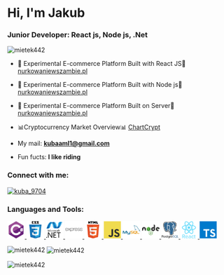 <h1>Hi, I'm Jakub</h1>
<h3>Junior Developer: React js, Node js, .Net</h3>

<p align="left"> <img src="https://komarev.com/ghpvc/?username=mietek442&label=Profile%20views&color=0e75b6&style=flat" alt="mietek442" /> </p>

- 🛒 Experimental E-commerce Platform Built with React JS🛒 [nurkowaniewszambie.pl](https://github.com/mietek442/nurkowaniewszambie)

- 🛒 Experimental E-commerce Platform Built with Node js🛒 [nurkowaniewszambie.pl](https://github.com/mietek442/NodeshopPublic)

- 🛒 Experimental E-commerce Platform Built on Server🛒 [nurkowaniewszambie.pl](https://nurkowaniewszambie.pl/)

- 📊Cryptocurrency Market Overview📊 [ChartCrypt](https://github.com/mietek442/ChartCrypt/)

- My mail: **kubaaml1@gmail.com**

- Fun fucts: **I like riding**

<h3 align="left">Connect with me:</h3>
<p align="left">
<a href="https://discord.gg/kuba_9704" target="blank"><img align="center" src="https://raw.githubusercontent.com/rahuldkjain/github-profile-readme-generator/master/src/images/icons/Social/discord.svg" alt="kuba_9704" height="30" width="40" /></a>
</p>

<h3 align="left">Languages and Tools:</h3>
<p align="left"> <a href="https://www.w3schools.com/cs/" target="_blank" rel="noreferrer"> <img src="https://raw.githubusercontent.com/devicons/devicon/master/icons/csharp/csharp-original.svg" alt="csharp" width="40" height="40"/> </a> <a href="https://www.w3schools.com/css/" target="_blank" rel="noreferrer"> <img src="https://raw.githubusercontent.com/devicons/devicon/master/icons/css3/css3-original-wordmark.svg" alt="css3" width="40" height="40"/> </a> <a href="https://dotnet.microsoft.com/" target="_blank" rel="noreferrer"> <img src="https://raw.githubusercontent.com/devicons/devicon/master/icons/dot-net/dot-net-original-wordmark.svg" alt="dotnet" width="40" height="40"/> </a> <a href="https://expressjs.com" target="_blank" rel="noreferrer"> <img src="https://raw.githubusercontent.com/devicons/devicon/master/icons/express/express-original-wordmark.svg" alt="express" width="40" height="40"/> </a> <a href="https://www.w3.org/html/" target="_blank" rel="noreferrer"> <img src="https://raw.githubusercontent.com/devicons/devicon/master/icons/html5/html5-original-wordmark.svg" alt="html5" width="40" height="40"/> </a> <a href="https://developer.mozilla.org/en-US/docs/Web/JavaScript" target="_blank" rel="noreferrer"> <img src="https://raw.githubusercontent.com/devicons/devicon/master/icons/javascript/javascript-original.svg" alt="javascript" width="40" height="40"/> </a> <a href="https://www.mysql.com/" target="_blank" rel="noreferrer"> <img src="https://raw.githubusercontent.com/devicons/devicon/master/icons/mysql/mysql-original-wordmark.svg" alt="mysql" width="40" height="40"/> </a> <a href="https://nodejs.org" target="_blank" rel="noreferrer"> <img src="https://raw.githubusercontent.com/devicons/devicon/master/icons/nodejs/nodejs-original-wordmark.svg" alt="nodejs" width="40" height="40"/> </a> <a href="https://www.postgresql.org" target="_blank" rel="noreferrer"> <img src="https://raw.githubusercontent.com/devicons/devicon/master/icons/postgresql/postgresql-original-wordmark.svg" alt="postgresql" width="40" height="40"/> </a> <a href="https://reactjs.org/" target="_blank" rel="noreferrer"> <img src="https://raw.githubusercontent.com/devicons/devicon/master/icons/react/react-original-wordmark.svg" alt="react" width="40" height="40"/> </a> <a href="https://www.typescriptlang.org/" target="_blank" rel="noreferrer"> <img src="https://raw.githubusercontent.com/devicons/devicon/master/icons/typescript/typescript-original.svg" alt="typescript" width="40" height="40"/> </a> </p>

<p><img align="left" src="https://github-readme-stats.vercel.app/api/top-langs?username=mietek442&show_icons=true&locale=en&layout=compact" alt="mietek442" /></p>

<p>&nbsp;<img align="center" src="https://github-readme-stats.vercel.app/api?username=mietek442&show_icons=true&locale=en" alt="mietek442" /></p>

<p><img align="center" src="https://github-readme-streak-stats.herokuapp.com/?user=mietek442&" alt="mietek442" /></p>
